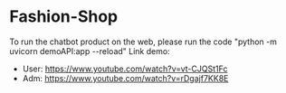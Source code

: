 # Fashion-Shop
To run the chatbot product on the web, please run the code "python -m uvicorn demoAPI:app --reload"
Link demo: 
  - User: https://www.youtube.com/watch?v=vt-CJQSt1Fc
  - Adm: https://www.youtube.com/watch?v=rDgajf7KK8E
